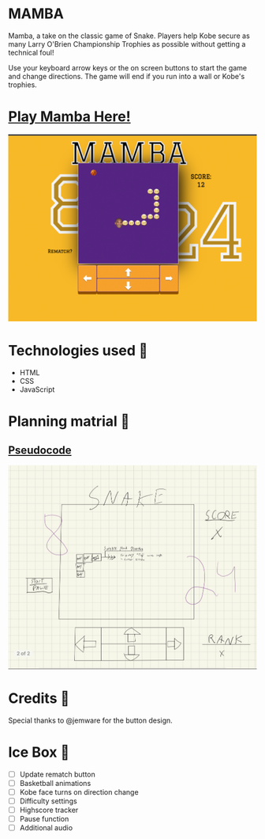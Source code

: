 # MAMBA

Mamba, a take on the classic game of Snake. Players help Kobe secure as many Larry O'Brien Championship Trophies as possible without getting a technical foul!

Use your keyboard arrow keys or the on screen buttons to start the game and change directions. The game will end if you run into a wall or Kobe's trophies.


# [Play Mamba Here!](https://harrison-snake.netlify.app/)

![MAMBA Game Screenshot](./assets/game-play-img.png)

# Technologies used 💾
- HTML
- CSS
- JavaScript

# Planning matrial 📕
## [Pseudocode](https://docs.google.com/document/d/1TEJkIB5uubCW0JDVM64F5_dmlGbBcCfhMJ09kc_D4AM/edit)
![MAMBA Game Screenshot](./assets/app-sketch.png)

# Credits 🙌
Special thanks to @jemware for the button design.

# Ice Box 🧊
- [ ] Update rematch button
- [ ] Basketball animations
- [ ] Kobe face turns on direction change
- [ ] Difficulty settings
- [ ] Highscore tracker 
- [ ] Pause function
- [ ] Additional audio